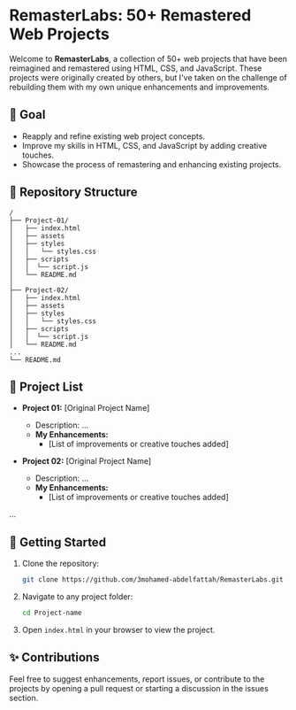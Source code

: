 
# RemasterLabs: 50+ Remastered Web Projects

Welcome to **RemasterLabs**, a collection of 50+ web projects that have been reimagined and remastered using HTML, CSS, and JavaScript. These projects were originally created by others, but I've taken on the challenge of rebuilding them with my own unique enhancements and improvements.

## 🎯 Goal

- Reapply and refine existing web project concepts.
- Improve my skills in HTML, CSS, and JavaScript by adding creative touches.
- Showcase the process of remastering and enhancing existing projects.

## 📁 Repository Structure

```
/
├── Project-01/
│   ├── index.html
│   ├── assets
│   ├── styles
│   │   └── styles.css
│   ├── scripts
│   │  └── script.js
│   └── README.md
│
├── Project-02/
│   ├── index.html
│   ├── assets
│   ├── styles
│   │   └── styles.css
│   ├── scripts
│   │  └── script.js
│   └── README.md
...
└── README.md
```

## 📝 Project List

- **Project 01:** [Original Project Name]
  - Description: ...
  - **My Enhancements:**
    - [List of improvements or creative touches added]

- **Project 02:** [Original Project Name]
  - Description: ...
  - **My Enhancements:**
    - [List of improvements or creative touches added]

...

## 🚀 Getting Started

1. Clone the repository:
    ```bash
    git clone https://github.com/3mohamed-abdelfattah/RemasterLabs.git
    ```
2. Navigate to any project folder:
    ```bash
    cd Project-name
    ```
3. Open `index.html` in your browser to view the project.

## ✨ Contributions

Feel free to suggest enhancements, report issues, or contribute to the projects by opening a pull request or starting a discussion in the issues section.